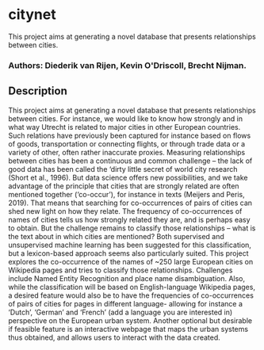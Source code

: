 # citynet
This project aims at generating a novel database that presents relationships between cities.

### Authors: Diederik van Rijen, Kevin O'Driscoll, Brecht Nijman.

## Description
This project aims at generating a novel database that presents relationships between cities. For instance, we would like to know how strongly and in what way Utrecht is related to major cities in other European countries. Such relations have previously been captured for instance based on flows of goods, transportation or connecting flights, or through trade data or a variety of other, often rather inaccurate proxies. Measuring relationships between cities has been a continuous and common challenge – the lack of good data has been called the ‘dirty little secret of world city research (Short et al., 1996). But data science offers new possibilities, and we take advantage of the principle that cities that are strongly related are often mentioned together (‘co-occur’), for instance in texts (Meijers and Peris, 2019). That means that searching for co-occurrences of pairs of cities can shed new light on how they relate. The frequency of co-occurrences of names of cities tells us how strongly related they are, and is perhaps easy to obtain. But the challenge remains to classify those relationships – what is the text about in which cities are mentioned? Both supervised and unsupervised machine learning has been suggested for this classification, but a lexicon-based approach seems also particularly suited. This project explores the co-occurrence of the names of ~250 large European cities on Wikipedia pages and tries to classify those relationships. Challenges include Named Entity Recognition and place name disambiguation. Also, while the classification will be based on English-language Wikipedia pages, a desired feature would also be to have the frequencies of co-occurrences of pairs of cities for pages in different language- allowing for instance a ‘Dutch’, ‘German’ and ‘French’ (add a language you are interested in) perspective on the European urban system. Another optional but desirable if feasible feature is an interactive webpage that maps the urban systems thus obtained, and allows users to interact with the data created.
